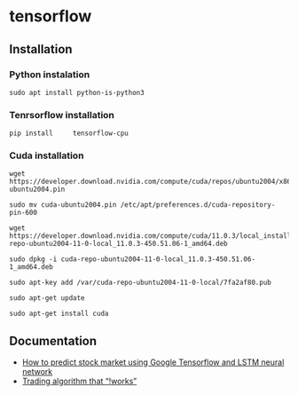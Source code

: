 # tensorflow

## Installation

### Python instalation

    sudo apt install python-is-python3

### Tenrsorflow installation

    pip install     tensorflow-cpu

### Cuda installation

    wget https://developer.download.nvidia.com/compute/cuda/repos/ubuntu2004/x86_64/cuda-ubuntu2004.pin
    
    sudo mv cuda-ubuntu2004.pin /etc/apt/preferences.d/cuda-repository-pin-600
    
    wget https://developer.download.nvidia.com/compute/cuda/11.0.3/local_installers/cuda-repo-ubuntu2004-11-0-local_11.0.3-450.51.06-1_amd64.deb
    
    sudo dpkg -i cuda-repo-ubuntu2004-11-0-local_11.0.3-450.51.06-1_amd64.deb
    
    sudo apt-key add /var/cuda-repo-ubuntu2004-11-0-local/7fa2af80.pub
    
    sudo apt-get update
    
    sudo apt-get install cuda

## Documentation

- [How to predict stock market using Google Tensorflow and LSTM neural network](https://medium.com/@dmytrosazonov/how-to-predict-stock-market-using-google-tensorflow-and-lstm-neural-network-81ccc41a22a8)
- [Trading algorithm that “!works”](https://trading-data-analysis.pro/trading-algorithm-that-doesnt-work-37e747f4c6a6)
